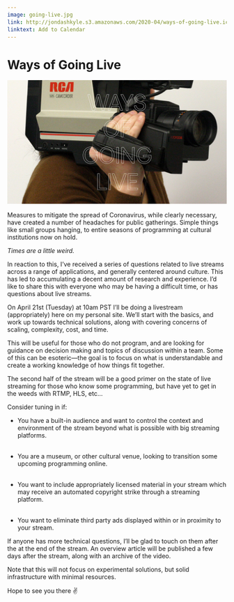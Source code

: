 ```yaml
---
image: going-live.jpg
link: http://jondashkyle.s3.amazonaws.com/2020-04/ways-of-going-live.ics
linktext: Add to Calendar
---
```


# Ways of Going Live

![c:1/-1 r:56.25](going-live.jpg)

Measures to mitigate the spread of Coronavirus, while clearly necessary, have created a number of headaches for public gatherings. Simple things like small groups hanging, to entire seasons of programming at cultural institutions now on hold.

*Times are a little weird.*

In reaction to this, I’ve received a series of questions related to live streams across a range of applications, and generally centered around culture. This has led to accumulating a decent amount of research and experience. I’d like to share this with everyone who may be having a difficult time, or has questions about live streams.

On April 21st (Tuesday) at 10am PST I’ll be doing a livestream (appropriately) here on my personal site. We’ll start with the basics, and work up towards technical solutions, along with covering concerns of scaling, complexity, cost, and time.

This will be useful for those who do not program, and are looking for guidance on decision making and topics of discussion within a team. Some of this can be esoteric—the goal is to focus on what is understandable and create a working knowledge of how things fit together.

The second half of the stream will be a good primer on the state of live streaming for those who know some programming, but have yet to get in the weeds with RTMP, HLS, etc…

Consider tuning in if:

- You have a built-in audience and want to control the context and environment of the stream beyond what is possible with big streaming platforms.<br><br>

- You are a museum, or other cultural venue, looking to transition some upcoming programming online.<br><br>

- You want to include appropriately licensed material in your stream which may receive an automated copyright strike through a streaming platform.<br><br>

- You want to eliminate third party ads displayed within or in proximity to your stream.

If anyone has more technical questions, I’ll be glad to touch on them after the at the end of the stream. An overview article will be published a few days after the stream, along with an archive of the video.

Note that this will not focus on experimental solutions, but solid infrastructure with minimal resources.

Hope to see you there ✌️